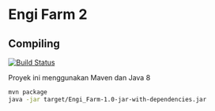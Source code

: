 # Engi Farm 2

## Compiling

[![Build Status](https://travis-ci.com/jrandiny/Engi-Farm-Java.svg?token=yyqA2Pyz5FdpgV7um6SS&branch=master)](https://travis-ci.com/jrandiny/Engi-Farm-Java)

Proyek ini menggunakan Maven dan Java 8
```bash
mvn package
java -jar target/Engi_Farm-1.0-jar-with-dependencies.jar 
```
